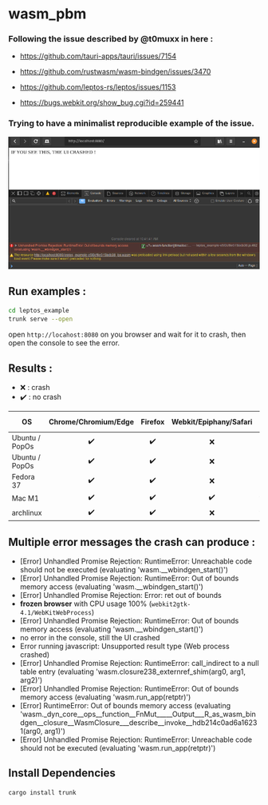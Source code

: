 # wasm_pbm

### Following the issue described by @t0muxx in here :
- https://github.com/tauri-apps/tauri/issues/7154
- https://github.com/rustwasm/wasm-bindgen/issues/3470
- https://github.com/leptos-rs/leptos/issues/1153

- https://bugs.webkit.org/show_bug.cgi?id=259441

### Trying to have a minimalist reproducible example of the issue.

![if you see this](crash.png)

## Run examples :

```sh
cd leptos_example
trunk serve --open
```

open `http://locahost:8080` on you browser and wait for it to crash, then open the console to see the error.

## Results :

- :x: : crash
- :heavy_check_mark: : no crash

| OS | Chrome/Chromium/Edge | Firefox | Webkit/Epiphany/Safari | Epiphany/Webkit version |
| --- | :---: | :---: | :---: | --- |
| Ubuntu / PopOs | :heavy_check_mark: | :heavy_check_mark:  | :x:                   | 42.2 / ?      |
| Ubuntu / PopOs | :heavy_check_mark: | :heavy_check_mark:  | :x:                   | 44.4 / 2.40.4 |
| Fedora 37      | :heavy_check_mark: | :heavy_check_mark:  | :x:                   | 43.1 / 2.40.3 |
| Mac M1         | :heavy_check_mark: | :heavy_check_mark:  | :heavy_check_mark:    | ?             |
| archlinux      | :heavy_check_mark: | :heavy_check_mark:  | :x:                   | ?             |


## Multiple error messages the crash can produce :
- [Error] Unhandled Promise Rejection: RuntimeError: Unreachable code should not be executed (evaluating 'wasm.__wbindgen_start()')
- [Error] Unhandled Promise Rejection: RuntimeError: Out of bounds memory access (evaluating 'wasm.__wbindgen_start()')
- [Error] Unhandled Promise Rejection: Error: ret out of bounds
- **frozen browser** with CPU usage 100% (`webkit2gtk-4.1/WebKitWebProcess`)
- [Error] Unhandled Promise Rejection: RuntimeError: Out of bounds memory access (evaluating 'wasm.__wbindgen_start()')
- no error in the console, still the UI crashed
- Error running javascript: Unsupported result type (Web process crashed)
- [Error] Unhandled Promise Rejection: RuntimeError: call_indirect to a null table entry (evaluating 'wasm.closure238_externref_shim(arg0, arg1, arg2)')
- [Error] Unhandled Promise Rejection: RuntimeError: Out of bounds memory access (evaluating 'wasm.run_app(retptr)')
- [Error] RuntimeError: Out of bounds memory access (evaluating 'wasm._dyn_core__ops__function__FnMut_____Output___R_as_wasm_bindgen__closure__WasmClosure___describe__invoke__hdb214c0ad6a16231(arg0, arg1)')
- [Error] Unhandled Promise Rejection: RuntimeError: Unreachable code should not be executed (evaluating 'wasm.run_app(retptr)')


## Install Dependencies
```sh
cargo install trunk
```
